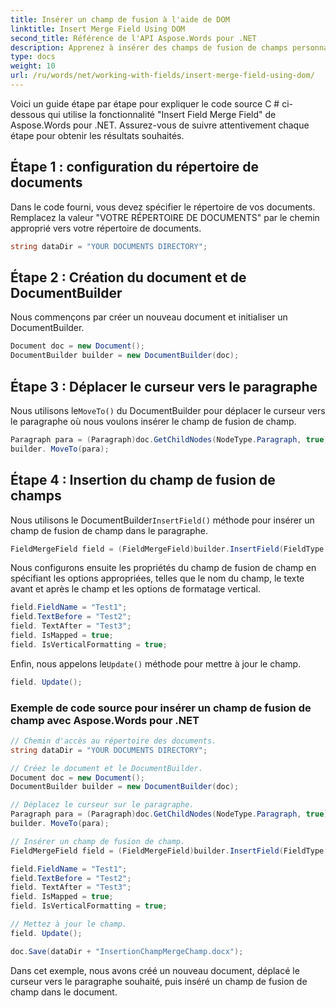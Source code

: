 ```yaml
---
title: Insérer un champ de fusion à l'aide de DOM
linktitle: Insert Merge Field Using DOM
second_title: Référence de l'API Aspose.Words pour .NET
description: Apprenez à insérer des champs de fusion de champs personnalisés dans vos documents Word avec Aspose.Words pour .NET.
type: docs
weight: 10
url: /ru/words/net/working-with-fields/insert-merge-field-using-dom/
---
```


Voici un guide étape par étape pour expliquer le code source C # ci-dessous qui utilise la fonctionnalité "Insert Field Merge Field" de Aspose.Words pour .NET. Assurez-vous de suivre attentivement chaque étape pour obtenir les résultats souhaités.

## Étape 1 : configuration du répertoire de documents

Dans le code fourni, vous devez spécifier le répertoire de vos documents. Remplacez la valeur "VOTRE RÉPERTOIRE DE DOCUMENTS" par le chemin approprié vers votre répertoire de documents.

```csharp
string dataDir = "YOUR DOCUMENTS DIRECTORY";
```

## Étape 2 : Création du document et de DocumentBuilder

Nous commençons par créer un nouveau document et initialiser un DocumentBuilder.

```csharp
Document doc = new Document();
DocumentBuilder builder = new DocumentBuilder(doc);
```

## Étape 3 : Déplacer le curseur vers le paragraphe

 Nous utilisons le`MoveTo()` du DocumentBuilder pour déplacer le curseur vers le paragraphe où nous voulons insérer le champ de fusion de champ.

```csharp
Paragraph para = (Paragraph)doc.GetChildNodes(NodeType.Paragraph, true)[0];
builder. MoveTo(para);
```

## Étape 4 : Insertion du champ de fusion de champs

 Nous utilisons le DocumentBuilder`InsertField()` méthode pour insérer un champ de fusion de champ dans le paragraphe.

```csharp
FieldMergeField field = (FieldMergeField)builder.InsertField(FieldType.FieldMergeField, false);
```

Nous configurons ensuite les propriétés du champ de fusion de champ en spécifiant les options appropriées, telles que le nom du champ, le texte avant et après le champ et les options de formatage vertical.

```csharp
field.FieldName = "Test1";
field.TextBefore = "Test2";
field. TextAfter = "Test3";
field. IsMapped = true;
field. IsVerticalFormatting = true;
```

 Enfin, nous appelons le`Update()` méthode pour mettre à jour le champ.

```csharp
field. Update();
```

### Exemple de code source pour insérer un champ de fusion de champ avec Aspose.Words pour .NET

```csharp
// Chemin d'accès au répertoire des documents.
string dataDir = "YOUR DOCUMENTS DIRECTORY";

// Créez le document et le DocumentBuilder.
Document doc = new Document();
DocumentBuilder builder = new DocumentBuilder(doc);

// Déplacez le curseur sur le paragraphe.
Paragraph para = (Paragraph)doc.GetChildNodes(NodeType.Paragraph, true)[0];
builder. MoveTo(para);

// Insérer un champ de fusion de champ.
FieldMergeField field = (FieldMergeField)builder.InsertField(FieldType.FieldMergeField, false);

field.FieldName = "Test1";
field.TextBefore = "Test2";
field. TextAfter = "Test3";
field. IsMapped = true;
field. IsVerticalFormatting = true;

// Mettez à jour le champ.
field. Update();

doc.Save(dataDir + "InsertionChampMergeChamp.docx");
```

Dans cet exemple, nous avons créé un nouveau document, déplacé le curseur vers le paragraphe souhaité, puis inséré un champ de fusion de champ dans le document.